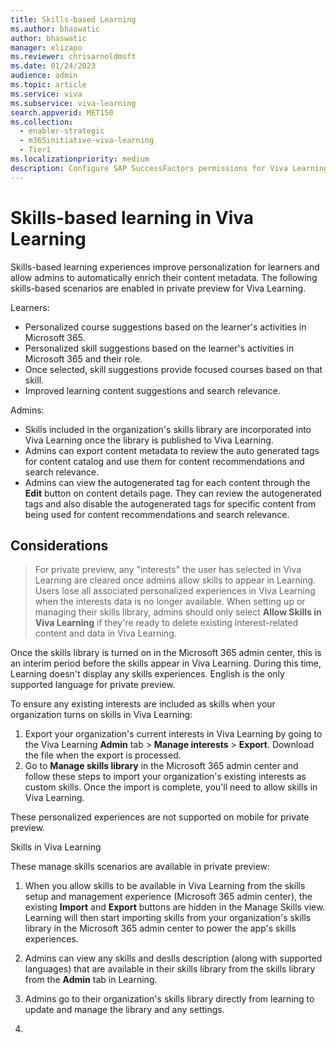 ```yaml
---
title: Skills-based Learning 
ms.author: bhaswatic
author: bhaswatic
manager: elizapo
ms.reviewer: chrisarnoldmsft
ms.date: 01/24/2023
audience: admin
ms.topic: article
ms.service: viva
ms.subservice: viva-learning
search.appverid: MET150
ms.collection:
  - enabler-strategic
  - m365initiative-viva-learning
  - Tier1
ms.localizationpriority: medium
description: Configure SAP SuccessFactors permissions for Viva Learning integration.
---
```


# Skills-based learning in Viva Learning

Skills-based learning experiences improve personalization for learners and allow admins to automatically enrich their content metadata.
The following skills-based scenarios are enabled in private preview for Viva Learning.

Learners: 

- Personalized course suggestions based on the learner's activities in Microsoft 365. 
- Personalized skill suggestions based on the learner's activities in Microsoft 365 and their role.
- Once selected, skill suggestions provide focused courses based on that skill. 
- Improved learning content suggestions and search relevance. 

Admins: 

- Skills included in the organization's skills library are incorporated into Viva Learning once the library is published to Viva Learning. 
- Admins can export content metadata to review the auto generated tags for content catalog and use them for content recommendations and search relevance. 
- Admins can view the autogenerated tag for each content through the **Edit** button on content details page. They can review the autogenerated tags and also disable the autogenerated tags for specific content from being used for content recommendations and search relevance.

## Considerations 

> For private preview, any "interests" the user has selected in Viva Learning are cleared once admins allow skills to appear in Learning. Users lose all associated personalized experiences in Viva Learning when the interests data is no longer available. When setting up or managing their skills library, admins should only select **Allow Skills in Viva Learning** if they're ready to delete existing interest-related content and data in Viva Learning.

Once the skills library is turned on in the Microsoft 365 admin center, this is an interim period before the skills appear in Viva Learning. During this time, Learning doesn't display any skills experiences. 
English is the only supported language for private preview. 

To ensure any existing interests are included as skills when your organization turns on skills in Viva Learning: 

1. Export your organization's current interests in Viva Learning by going to the Viva Learning **Admin** tab > **Manage interests** > **Export**. Download the file when the export is processed. 
2. Go to **Manage skills library** in the Microsoft 365 admin center and follow these steps to import your organization's existing interests as custom skills. Once the import is complete, you'll need to allow skills in Viva Learning. 

These personalized experiences are not supported on mobile for private preview. 


Skills in Viva Learning

These manage skills scenarios are available in private preview:

1. When you allow skills to be available in Viva Learning from the skills setup and management experience (Microsoft 365 admin center), the existing **Import** and **Export** buttons are hidden in the Manage Skills view. Learning will then start importing skills from your organization's skills library in the Microsoft 365 admin center to power the app's skills experiences. 

2. Admins can view any skills and deslls description (along with supported languages) that are available in their skills library from the skills library from the **Admin** tab in Learning.

3. Admins go to their organization's skills library directly from learning to update and manage the library and any settings.

4.  